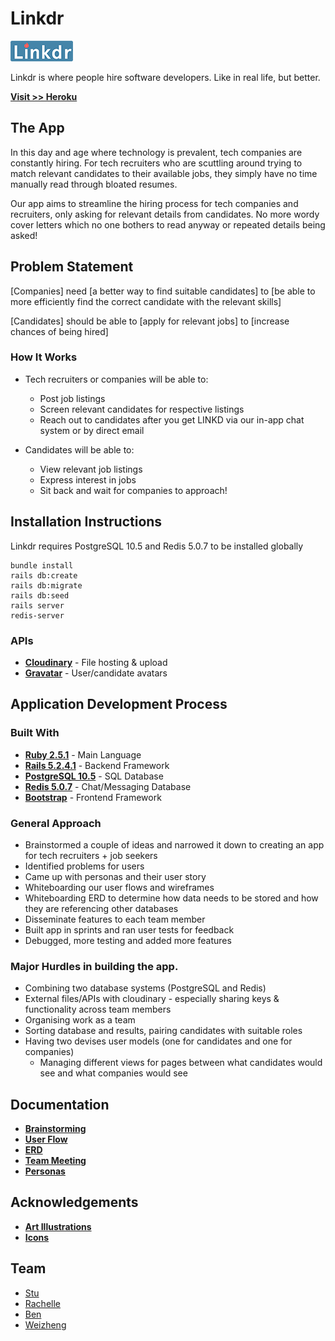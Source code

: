 # Linkdr

![logo](/public/small-logo.png)

Linkdr is where people hire software developers. Like in real life, but better.

**[Visit >> Heroku](http://linkdr.herokuapp.com/)**

## The App

In this day and age where technology is prevalent, tech companies are constantly hiring. For tech recruiters who are scuttling around trying to match relevant candidates to their available jobs, they simply have no time manually read through bloated resumes.

Our app aims to streamline the hiring process for tech companies and recruiters, only asking for relevant details from candidates. No more wordy cover letters which no one bothers to read anyway or repeated details being asked!

## Problem Statement

[Companies] need [a better way to find suitable candidates] to [be able to more efficiently find the correct candidate with the relevant skills]

[Candidates] should be able to [apply for relevant jobs] to [increase chances of being hired]

### How It Works

- Tech recruiters or companies will be able to:
  - Post job listings
  - Screen relevant candidates for respective listings
  - Reach out to candidates after you get LINKD via our in-app chat system or by direct email

- Candidates will be able to:
  - View relevant job listings
  - Express interest in jobs
  - Sit back and wait for companies to approach!


## Installation Instructions
Linkdr requires PostgreSQL 10.5 and Redis 5.0.7 to be installed globally
```
bundle install
rails db:create
rails db:migrate
rails db:seed
rails server
redis-server
```


### APIs
- **[Cloudinary](https://cloudinary.com/)** - File hosting & upload
- **[Gravatar](https://en.gravatar.com/)** - User/candidate avatars



## Application Development Process
### Built With
- **[Ruby 2.5.1](https://www.ruby-lang.org/en/)** - Main Language
- **[Rails 5.2.4.1](https://rubyonrails.org)** - Backend Framework
- **[PostgreSQL 10.5](https://www.postgresql.org/)** - SQL Database
- **[Redis 5.0.7](https://redis.io/)** - Chat/Messaging Database
- **[Bootstrap](https://getbootstrap.com/)** - Frontend Framework

### General Approach
- Brainstormed a couple of ideas and narrowed it down to creating an app for tech recruiters + job seekers
- Identified problems for users
- Came up with personas and their user story
- Whiteboarding our user flows and wireframes
- Whiteboarding ERD to determine how data needs to be stored and how they are referencing other databases
- Disseminate features to each team member
- Built app in sprints and ran user tests for feedback
- Debugged, more testing and added more features

### Major Hurdles in building the app.
- Combining two database systems (PostgreSQL and Redis)
- External files/APIs with cloudinary - especially sharing keys & functionality across team members
- Organising work as a team
- Sorting database and results, pairing candidates with suitable roles
- Having two devises user models (one for candidates and one for companies)
  - Managing different views for pages between what candidates would see and what companies would see
  
## Documentation

- **[Brainstorming](/source/brainstorming.jpg)**
- **[User Flow](/source/user_flow_whiteboard.jpg)**
- **[ERD](/source/matches_table_erd.jpg)**
- **[Team Meeting](/source/team_meeting.jpg)**
- **[Personas](/source/user_persona_janice_whiteboard.jpg)**

## Acknowledgements

- **[Art Illustrations](https://mixkit.co/free-stock-art/)**
- **[Icons](https://material.io/resources/icons/?style=baseline)**

## Team

- [Stu](https://github.com/LaustinSpayce)
- [Rachelle](https://github.com/rachellesg)
- [Ben](https://github.com/benjacoblee)
- [Weizheng](https://github.com/weizheng1910)
